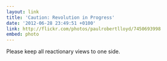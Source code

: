 ```yaml
---
layout: link
title: 'Caution: Revolution in Progress'
date: '2012-06-28 23:49:51 +0100'
link: http://flickr.com/photos/paulrobertlloyd/7450693998
embed: photo
---
```

Please keep all reactionary views to one side.